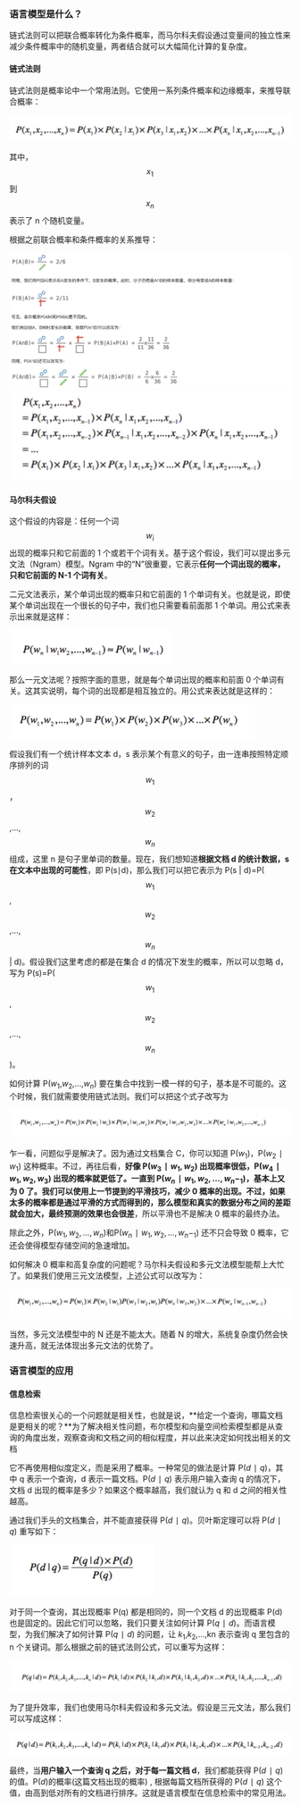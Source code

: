### 语言模型是什么？

链式法则可以把联合概率转化为条件概率，而马尔科夫假设通过变量间的独立性来减少条件概率中的随机变量，两者结合就可以大幅简化计算的复杂度。

#### 链式法则 ####

链式法则是概率论中一个常用法则。它使用一系列条件概率和边缘概率，来推导联合概率：

<img src="./images/image-20240522012439207.png" alt="image-20240522012439207" style="zoom:50%;" />

其中，$$x_1$$ 到 $$x_n$$表示了 n 个随机变量。

根据之前联合概率和条件概率的关系推导：

<img src="./images/image-20240516215734812.png" alt="image-20240516215734812" style="zoom:50%;" />

<img src="./images/image-20240522012547268.png" alt="image-20240522012547268" style="zoom:50%;" />

#### 马尔科夫假设 ####

这个假设的内容是：任何一个词 $$w_i$$出现的概率只和它前面的 1 个或若干个词有关。基于这个假设，我们可以提出多元文法（Ngram）模型。Ngram 中的“N”很重要，它表示**任何一个词出现的概率，只和它前面的 N-1 个词有关**。

二元文法表示，某个单词出现的概率只和它前面的 1 个单词有关。也就是说，即使某个单词出现在一个很长的句子中，我们也只需要看前面那 1 个单词。用公式来表示出来就是这样：

<img src="./images/image-20240522231955442.png" alt="image-20240522231955442" style="zoom:50%;" />

那么一元文法呢？按照字面的意思，就是每个单词出现的概率和前面 0 个单词有关。这其实说明，每个词的出现都是相互独立的。用公式来表达就是这样的：

<img src="./images/image-20240522232313637.png" alt="image-20240522232313637" style="zoom:50%;" />

假设我们有一个统计样本文本 d，s 表示某个有意义的句子，由一连串按照特定顺序排列的词 $$w_1$$，$$w_2$$,…,$$w_n$$ 组成，这里 n 是句子里单词的数量。现在，我们想知道**根据文档 d 的统计数据，s 在文本中出现的可能性**，即 P(s∣d)，那么我们可以把它表示为 P(s | d)=P($$w_1$$,$$w_2$$,…,$$w_n$$| d)。假设我们这里考虑的都是在集合 d 的情况下发生的概率，所以可以忽略 d，写为 P(s)=P($$w_1$$,$$w_2$$,…,$$w_n$$)。

如何计算 P($w_1$,$w_2$,…,$w_n$​) 要在集合中找到一模一样的句子，基本是不可能的。这个时候，我们就需要使用链式法则。我们可以把这个式子改写为

<img src="./images/image-20240523004249892.png" alt="image-20240523004249892" style="zoom:50%;" />

乍一看，问题似乎是解决了。因为通过文档集合 C，你可以知道 P($w_1$)，P($w_2∣w_1$) 这种概率。不过，再往后看，**好像 P($w_3∣w_1,w_2$) 出现概率很低，P($w_4∣w_1,w_2,w_3$) 出现的概率就更低了。一直到 P($w_n∣w_1,w_2,…,w_n−_1$​)，基本上又为 0 了。我们可以使用上一节提到的平滑技巧，减少 0 概率的出现。不过，如果太多的概率都是通过平滑的方式而得到的，那么模型和真实的数据分布之间的差距就会加大，最终预测的效果也会很差**，所以平滑也不是解决 0 概率的最终办法。

除此之外，P($w_1,w_2,…,w_n$)和P($w_n∣w_1,w_2,…,w_n−_1$) 还不只会导致 0 概率，它还会使得模型存储空间的急速增加。

如何解决 0 概率和高复杂度的问题呢？马尔科夫假设和多元文法模型能帮上大忙了。如果我们使用三元文法模型，上述公式可以改写为：

<img src="./images/image-20240523004820256.png" alt="image-20240523004820256" style="zoom:50%;" />

当然，多元文法模型中的 N 还是不能太大。随着 N 的增大，系统复杂度仍然会快速升高，就无法体现出多元文法的优势了。



### 语言模型的应用 ###

#### 信息检索 ####

信息检索很关心的一个问题就是相关性，也就是说，**给定一个查询，哪篇文档是更相关的呢？**为了解决相关性问题，布尔模型和向量空间检索模型都是从查询的角度出发，观察查询和文档之间的相似程度，并以此来决定如何找出相关的文档

它不再使用相似度定义，而是采用了概率。一种常见的做法是计算 P($d∣q$)，其中 q 表示一个查询，d 表示一篇文档。P($d∣q$) 表示用户输入查询 q 的情况下，文档 d 出现的概率是多少？如果这个概率越高，我们就认为 q 和 d 之间的相关性越高。

通过我们手头的文档集合，并不能直接获得 P($d∣q$)。贝叶斯定理可以将 P($d∣q$) 重写如下：

<img src="./images/image-20240523005147489.png" alt="image-20240523005147489" style="zoom:50%;" />

对于同一个查询，其出现概率 P(q) 都是相同的，同一个文档 d 的出现概率 P(d) 也是固定的。因此它们可以忽略，我们只要关注如何计算 P($q∣d$)。而语言模型，为我们解决了如何计算 P($q∣d$) 的问题，让 $k_1$,$k_2$​,…,kn 表示查询 q 里包含的 n 个关键词。那么根据之前的链式法则公式，可以重写为这样：

<img src="./images/image-20240523005324802.png" alt="image-20240523005324802" style="zoom:50%;" />

为了提升效率，我们也使用马尔科夫假设和多元文法。假设是三元文法，那么我们可以写成这样：

<img src="./images/image-20240523005534098.png" alt="image-20240523005534098" style="zoom:50%;" />

最终，当**用户输入一个查询 q 之后，对于每一篇文档 d**，我们都能获得 P($d∣q$) 的值。P($d$)的概率(这篇文档出现的概率) , 根据每篇文档所获得的 P($d∣q$) 这个值，由高到低对所有的文档进行排序。这就是语言模型在信息检索中的常见用法。
















